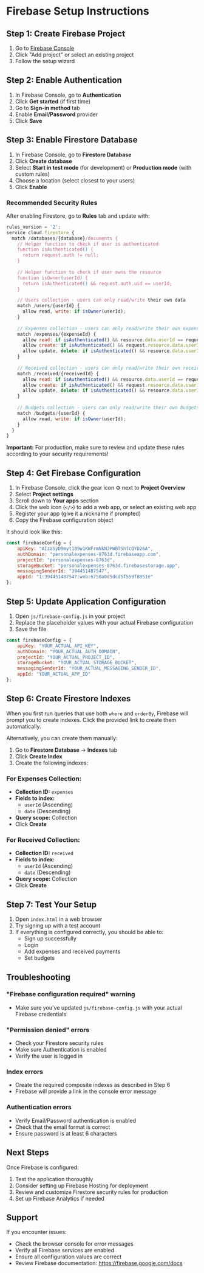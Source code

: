 # Firebase Setup Instructions

## Step 1: Create Firebase Project

1. Go to [Firebase Console](https://console.firebase.google.com/)
2. Click "Add project" or select an existing project
3. Follow the setup wizard

## Step 2: Enable Authentication

1. In Firebase Console, go to **Authentication**
2. Click **Get started** (if first time)
3. Go to **Sign-in method** tab
4. Enable **Email/Password** provider
5. Click **Save**

## Step 3: Enable Firestore Database

1. In Firebase Console, go to **Firestore Database**
2. Click **Create database**
3. Select **Start in test mode** (for development) or **Production mode** (with custom rules)
4. Choose a location (select closest to your users)
5. Click **Enable**

### Recommended Security Rules

After enabling Firestore, go to **Rules** tab and update with:

```javascript
rules_version = '2';
service cloud.firestore {
  match /databases/{database}/documents {
    // Helper function to check if user is authenticated
    function isAuthenticated() {
      return request.auth != null;
    }
    
    // Helper function to check if user owns the resource
    function isOwner(userId) {
      return isAuthenticated() && request.auth.uid == userId;
    }

    // Users collection - users can only read/write their own data
    match /users/{userId} {
      allow read, write: if isOwner(userId);
    }
    
    // Expenses collection - users can only read/write their own expenses
    match /expenses/{expenseId} {
      allow read: if isAuthenticated() && resource.data.userId == request.auth.uid;
      allow create: if isAuthenticated() && request.resource.data.userId == request.auth.uid;
      allow update, delete: if isAuthenticated() && resource.data.userId == request.auth.uid;
    }
    
    // Received collection - users can only read/write their own received payments
    match /received/{receivedId} {
      allow read: if isAuthenticated() && resource.data.userId == request.auth.uid;
      allow create: if isAuthenticated() && request.resource.data.userId == request.auth.uid;
      allow update, delete: if isAuthenticated() && resource.data.userId == request.auth.uid;
    }
    
    // Budgets collection - users can only read/write their own budgets
    match /budgets/{userId} {
      allow read, write: if isOwner(userId);
    }
  }
}
```

**Important:** For production, make sure to review and update these rules according to your security requirements!

## Step 4: Get Firebase Configuration

1. In Firebase Console, click the gear icon ⚙️ next to **Project Overview**
2. Select **Project settings**
3. Scroll down to **Your apps** section
4. Click the web icon (`</>`) to add a web app, or select an existing web app
5. Register your app (give it a nickname if prompted)
6. Copy the Firebase configuration object

It should look like this:

```javascript
const firebaseConfig = {
    apiKey: "AIzaSyD9myt189w1KWFrmNkNJPWBTSnTcQYD26A",
    authDomain: "personalexpenses-8763d.firebaseapp.com",
    projectId: "personalexpenses-8763d",
    storageBucket: "personalexpenses-8763d.firebasestorage.app",
    messagingSenderId: "394451487547",
    appId: "1:394451487547:web:6750a0d5dcd5f559f8051e"
};
```

## Step 5: Update Application Configuration

1. Open `js/firebase-config.js` in your project
2. Replace the placeholder values with your actual Firebase configuration
3. Save the file

```javascript
const firebaseConfig = {
    apiKey: "YOUR_ACTUAL_API_KEY",
    authDomain: "YOUR_ACTUAL_AUTH_DOMAIN",
    projectId: "YOUR_ACTUAL_PROJECT_ID",
    storageBucket: "YOUR_ACTUAL_STORAGE_BUCKET",
    messagingSenderId: "YOUR_ACTUAL_MESSAGING_SENDER_ID",
    appId: "YOUR_ACTUAL_APP_ID"
};
```

## Step 6: Create Firestore Indexes

When you first run queries that use both `where` and `orderBy`, Firebase will prompt you to create indexes. Click the provided link to create them automatically.

Alternatively, you can create them manually:

1. Go to **Firestore Database** → **Indexes** tab
2. Click **Create Index**
3. Create the following indexes:

### For Expenses Collection:
- **Collection ID:** `expenses`
- **Fields to index:**
  - `userId` (Ascending)
  - `date` (Descending)
- **Query scope:** Collection
- Click **Create**

### For Received Collection:
- **Collection ID:** `received`
- **Fields to index:**
  - `userId` (Ascending)
  - `date` (Descending)
- **Query scope:** Collection
- Click **Create**

## Step 7: Test Your Setup

1. Open `index.html` in a web browser
2. Try signing up with a test account
3. If everything is configured correctly, you should be able to:
   - Sign up successfully
   - Login
   - Add expenses and received payments
   - Set budgets

## Troubleshooting

### "Firebase configuration required" warning
- Make sure you've updated `js/firebase-config.js` with your actual Firebase credentials

### "Permission denied" errors
- Check your Firestore security rules
- Make sure Authentication is enabled
- Verify the user is logged in

### Index errors
- Create the required composite indexes as described in Step 6
- Firebase will provide a link in the console error message

### Authentication errors
- Verify Email/Password authentication is enabled
- Check that the email format is correct
- Ensure password is at least 6 characters

## Next Steps

Once Firebase is configured:
1. Test the application thoroughly
2. Consider setting up Firebase Hosting for deployment
3. Review and customize Firestore security rules for production
4. Set up Firebase Analytics if needed

## Support

If you encounter issues:
- Check the browser console for error messages
- Verify all Firebase services are enabled
- Ensure all configuration values are correct
- Review Firebase documentation: https://firebase.google.com/docs

